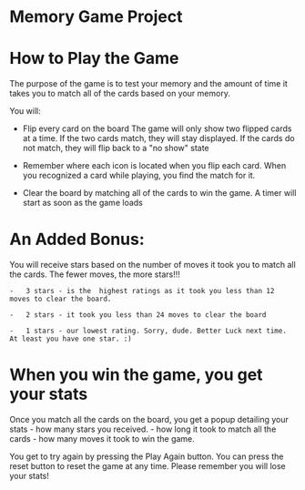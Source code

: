 # Memory Game Project

##
# How to Play the Game


The purpose of the game is to test your memory and the amount of time it takes you to match all of the cards based on your memory.

You will:
  - Flip every card on the board
        The game will only show two flipped cards at a time. If the two cards match, they will stay displayed. If the cards do not match, they will flip back to a "no show" state

  - Remember where each icon is located when you flip each card. When you recognized a card while playing, you find the match for it.

  - Clear the board by matching all of the cards to win the game. A timer will start as soon as the game loads

  # An Added Bonus:
  You will receive stars based on the number of moves it took you to match all the cards. The fewer moves, the more stars!!!

    - 	3 stars - is the  highest ratings as it took you less than 12 moves to clear the board.    

    - 	2 stars - it took you less than 24 moves to clear the board

    - 	1 stars - our lowest rating. Sorry, dude. Better Luck next time. At least you have one star. :)

# When you win the game, you get your stats

Once you match all the cards on the board, you get a popup detailing your stats
    - how many stars you received.
    - how long it took to match all the cards
    - how many moves it took to win the game.

You get to try again by pressing the Play Again button. You can press the reset button to reset the game at any time. Please remember you will lose your stats!
